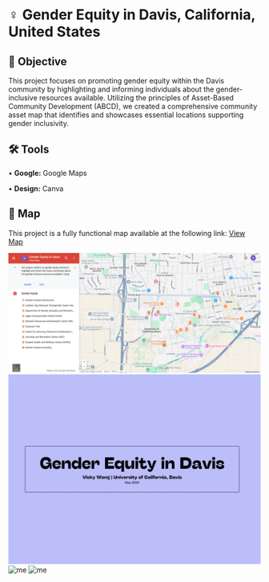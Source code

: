 # ♀️ Gender Equity in Davis, California, United States
## 🎯 Objective <br>
This project focuses on promoting gender equity within the Davis community by highlighting and informing individuals about the gender-inclusive resources available. Utilizing the principles of Asset-Based Community Development (ABCD), we created a comprehensive community asset map that identifies and showcases essential locations supporting gender inclusivity. <p>
## 🛠️ Tools <br>
• <b>Google:</b> Google Maps <p>
• <b>Design:</b> Canva <p>
## 🧭 Map <br>
This project is a fully functional map available at the following link: [View Map](https://www.google.com/maps/d/u/2/viewer?mid=1JCHQmCF28HG8ACYw9BgTf9y4J9lAowo&ll=38.5426388946742%2C-121.75602006538955&z=15) <p>
![me](https://github.com/redefiningvicky/Gender-Equity-in-Davis/blob/97696205a22bf35ee47c02574cd1f43d7af29d4c/Google_Maps/Google_Maps_Gender_Equity_in_Davis_1.png)
![me](https://github.com/redefiningvicky/Gender-Equity-in-Davis/blob/1bd9f895aa655f8fe8d02ed3e1c755172d8662ae/Poster/Poster_Gender_Equity_in_Davis_1.png)
![me](https://github.com/redefiningvicky/Gender-Equity-in-Davis/blob/1bd9f895aa655f8fe8d02ed3e1c755172d8662ae/Poster/Poster_Gender_Equity_in_Davis_2.png)
![me](https://github.com/redefiningvicky/Gender-Equity-in-Davis/blob/1bd9f895aa655f8fe8d02ed3e1c755172d8662ae/Poster/Poster_Gender_Equity_in_Davis_3.png)
